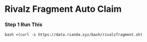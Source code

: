 # Rivalz Fragment Auto Claim #
### Step 1 Run This
````
bash <(curl -s https://data.rianda.xyz/bash/rivalzfragment.sh)
````
